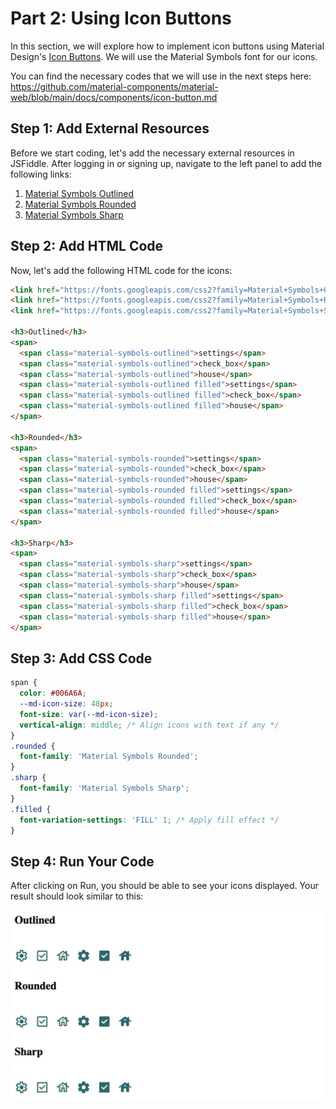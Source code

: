 # Part 2: Using Icon Buttons

In this section, we will explore how to implement icon buttons using Material Design's [Icon Buttons](https://m3.material.io/components/icon-buttons/overview). We will use the Material Symbols font for our icons. 

You can find the necessary codes that we will use in the next steps here: https://github.com/material-components/material-web/blob/main/docs/components/icon-button.md

## Step 1: Add External Resources

Before we start coding, let's add the necessary external resources in JSFiddle. After logging in or signing up, navigate to the left panel to add the following links:

1. [Material Symbols Outlined](https://fonts.googleapis.com/css2?family=Material+Symbols+Outlined:opsz,wght,FILL@20..48,100..700,0..1)
2. [Material Symbols Rounded](https://fonts.googleapis.com/css2?family=Material+Symbols+Rounded:opsz,wght,FILL@20..48,100..700,0..1)
3. [Material Symbols Sharp](https://fonts.googleapis.com/css2?family=Material+Symbols+Sharp:opsz,wght,FILL@20..48,100..700,0..1)


## Step 2: Add HTML Code

Now, let's add the following HTML code for the icons:

```html
<link href="https://fonts.googleapis.com/css2?family=Material+Symbols+Outlined:opsz,wght,FILL@20..48,100..700,0..1" rel="stylesheet">
<link href="https://fonts.googleapis.com/css2?family=Material+Symbols+Rounded:opsz,wght,FILL@20..48,100..700,0..1" rel="stylesheet">
<link href="https://fonts.googleapis.com/css2?family=Material+Symbols+Sharp:opsz,wght,FILL@20..48,100..700,0..1" rel="stylesheet">

<h3>Outlined</h3>
<span>
  <span class="material-symbols-outlined">settings</span>
  <span class="material-symbols-outlined">check_box</span>
  <span class="material-symbols-outlined">house</span>
  <span class="material-symbols-outlined filled">settings</span>
  <span class="material-symbols-outlined filled">check_box</span>
  <span class="material-symbols-outlined filled">house</span>
</span>

<h3>Rounded</h3>
<span>
  <span class="material-symbols-rounded">settings</span>
  <span class="material-symbols-rounded">check_box</span>
  <span class="material-symbols-rounded">house</span>
  <span class="material-symbols-rounded filled">settings</span>
  <span class="material-symbols-rounded filled">check_box</span>
  <span class="material-symbols-rounded filled">house</span>
</span>

<h3>Sharp</h3>
<span>
  <span class="material-symbols-sharp">settings</span>
  <span class="material-symbols-sharp">check_box</span>
  <span class="material-symbols-sharp">house</span>
  <span class="material-symbols-sharp filled">settings</span>
  <span class="material-symbols-sharp filled">check_box</span>
  <span class="material-symbols-sharp filled">house</span>
</span>
```

## Step 3: Add CSS Code
```css
span {
  color: #006A6A;
  --md-icon-size: 48px;
  font-size: var(--md-icon-size);
  vertical-align: middle; /* Align icons with text if any */
}
.rounded {
  font-family: 'Material Symbols Rounded';
}
.sharp {
  font-family: 'Material Symbols Sharp';
}
.filled {
  font-variation-settings: 'FILL' 1; /* Apply fill effect */
}
```

## Step 4: Run Your Code

After clicking on Run, you should be able to see your icons displayed. Your result should look similar to this:

![Result Icon Buttons](result.icons.jpg)


